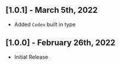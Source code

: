 ## [1.0.1] - March 5th, 2022

* Added `Codex` built in type


## [1.0.0] - February 26th, 2022

* Initial Release
